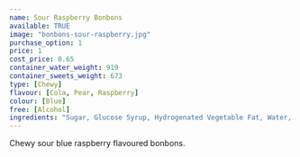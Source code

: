 ```yaml
---
name: Sour Raspberry Bonbons
available: TRUE
image: "bonbons-sour-raspberry.jpg"
purchase_option: 1
price: 1
cost_price: 0.65
container_water_weight: 919
container_sweets_weight: 673
type: [Chewy]
flavour: [Cola, Pear, Raspberry]
colour: [Blue]
free: [Alcohol]
ingredients: "Sugar, Glucose Syrup, Hydrogenated Vegetable Fat, Water, Dextrose, Citric Acid, Sorbitol, Flavouring, Gelatine, Emulsifier: E473, Colour: E133"
---
```

Chewy sour blue raspberry flavoured bonbons.